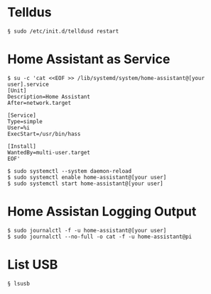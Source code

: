 # Telldus

```
§ sudo /etc/init.d/telldusd restart
```

# Home Assistant as Service

```
$ su -c 'cat <<EOF >> /lib/systemd/system/home-assistant@[your user].service
[Unit]
Description=Home Assistant
After=network.target

[Service]
Type=simple
User=%i
ExecStart=/usr/bin/hass

[Install]
WantedBy=multi-user.target
EOF'
```

```
$ sudo systemctl --system daemon-reload
$ sudo systemctl enable home-assistant@[your user]
$ sudo systemctl start home-assistant@[your user]
```

# Home Assistan Logging Output

```
$ sudo journalctl -f -u home-assistant@[your user]
$ sudo journalctl --no-full -o cat -f -u home-assistant@pi
```

# List USB

```
§ lsusb
```
